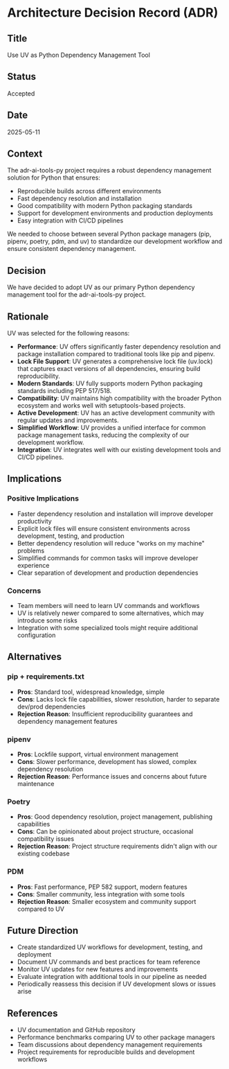 # Architecture Decision Record (ADR)

## Title
Use UV as Python Dependency Management Tool

## Status
Accepted

## Date
2025-05-11

## Context
The adr-ai-tools-py project requires a robust dependency management solution for Python that ensures:
- Reproducible builds across different environments
- Fast dependency resolution and installation
- Good compatibility with modern Python packaging standards
- Support for development environments and production deployments
- Easy integration with CI/CD pipelines

We needed to choose between several Python package managers (pip, pipenv, poetry, pdm, and uv) to standardize our development workflow and ensure consistent dependency management.

## Decision
We have decided to adopt UV as our primary Python dependency management tool for the adr-ai-tools-py project.

## Rationale
UV was selected for the following reasons:

- **Performance**: UV offers significantly faster dependency resolution and package installation compared to traditional tools like pip and pipenv.
- **Lock File Support**: UV generates a comprehensive lock file (uv.lock) that captures exact versions of all dependencies, ensuring build reproducibility.
- **Modern Standards**: UV fully supports modern Python packaging standards including PEP 517/518.
- **Compatibility**: UV maintains high compatibility with the broader Python ecosystem and works well with setuptools-based projects.
- **Active Development**: UV has an active development community with regular updates and improvements.
- **Simplified Workflow**: UV provides a unified interface for common package management tasks, reducing the complexity of our development workflow.
- **Integration**: UV integrates well with our existing development tools and CI/CD pipelines.

## Implications
### Positive Implications
- Faster dependency resolution and installation will improve developer productivity
- Explicit lock files will ensure consistent environments across development, testing, and production
- Better dependency resolution will reduce "works on my machine" problems
- Simplified commands for common tasks will improve developer experience
- Clear separation of development and production dependencies

### Concerns
- Team members will need to learn UV commands and workflows
- UV is relatively newer compared to some alternatives, which may introduce some risks
- Integration with some specialized tools might require additional configuration

## Alternatives
### pip + requirements.txt
- **Pros**: Standard tool, widespread knowledge, simple
- **Cons**: Lacks lock file capabilities, slower resolution, harder to separate dev/prod dependencies
- **Rejection Reason**: Insufficient reproducibility guarantees and dependency management features

### pipenv
- **Pros**: Lockfile support, virtual environment management
- **Cons**: Slower performance, development has slowed, complex dependency resolution
- **Rejection Reason**: Performance issues and concerns about future maintenance

### Poetry
- **Pros**: Good dependency resolution, project management, publishing capabilities
- **Cons**: Can be opinionated about project structure, occasional compatibility issues
- **Rejection Reason**: Project structure requirements didn't align with our existing codebase

### PDM
- **Pros**: Fast performance, PEP 582 support, modern features
- **Cons**: Smaller community, less integration with some tools
- **Rejection Reason**: Smaller ecosystem and community support compared to UV

## Future Direction
- Create standardized UV workflows for development, testing, and deployment
- Document UV commands and best practices for team reference
- Monitor UV updates for new features and improvements
- Evaluate integration with additional tools in our pipeline as needed
- Periodically reassess this decision if UV development slows or issues arise

## References
- UV documentation and GitHub repository
- Performance benchmarks comparing UV to other package managers
- Team discussions about dependency management requirements
- Project requirements for reproducible builds and development workflows
